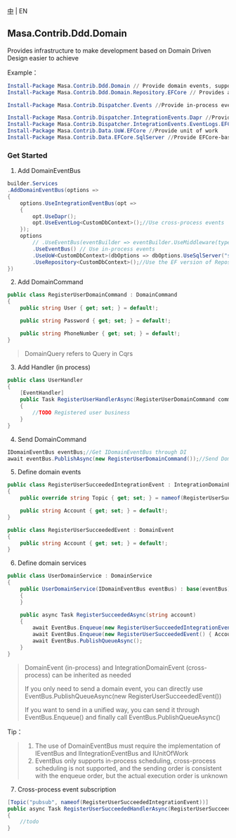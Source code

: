[中](README.zh-CN.md) | EN

## Masa.Contrib.Ddd.Domain

Provides infrastructure to make development based on Domain Driven Design easier to achieve

Example：

``` powershell
Install-Package Masa.Contrib.Ddd.Domain // Provide domain events, support event enqueue and release
Install-Package Masa.Contrib.Ddd.Domain.Repository.EFCore // Provides a default implementation based on IRepository and supports automatic injection of custom Repository

Install-Package Masa.Contrib.Dispatcher.Events //Provide in-process events (local events), support event orchestration, Saga, middleware

Install-Package Masa.Contrib.Dispatcher.IntegrationEvents.Dapr //Provide Dapr-based outbox
Install-Package Masa.Contrib.Dispatcher.IntegrationEvents.EventLogs.EFCore //Provide EFCore-based local message table
Install-Package Masa.Contrib.Data.UoW.EFCore //Provide unit of work
Install-Package Masa.Contrib.Data.EFCore.SqlServer //Provide EFCore-based SqlServer implementation
```

### Get Started

1. Add DomainEventBus

```C#
builder.Services
.AddDomainEventBus(options =>
{
    options.UseIntegrationEventBus(opt =>
    {
        opt.UseDapr();
        opt.UseEventLog<CustomDbContext>();//Use cross-process events
    });
    options
        // .UseEventBus(eventBuilder => eventBuilder.UseMiddleware(typeof(ValidatorMiddleware<>))) // Use in-process events and use middleware
        .UseEventBus() // Use in-process events
        .UseUoW<CustomDbContext>(dbOptions => dbOptions.UseSqlServer("server=localhost;uid=sa;pwd=P@ssw0rd;database=idientity"))
        .UseRepository<CustomDbContext>();//Use the EF version of Repository to achieve
})
```

2. Add DomainCommand

```C#
public class RegisterUserDomainCommand : DomainCommand
{
    public string User { get; set; } = default!;

    public string Password { get; set; } = default!;

    public string PhoneNumber { get; set; } = default!;
}
```
> DomainQuery refers to Query in Cqrs

3. Add Handler (in process)

```C#
public class UserHandler
{
    [EventHandler]
    public Task RegisterUserHandlerAsync(RegisterUserDomainCommand command)
    {
        //TODO Registered user business
    }
}
```

4. Send DomainCommand

```C#
IDomainEventBus eventBus;//Get IDomainEventBus through DI
await eventBus.PublishAsync(new RegisterUserDomainCommand());//Send DomainCommand
```

5. Define domain events

```C#
public class RegisterUserSucceededIntegrationEvent : IntegrationDomainEvent
{
    public override string Topic { get; set; } = nameof(RegisterUserSucceededIntegrationEvent);

    public string Account { get; set; } = default!;
}

public class RegisterUserSucceededEvent : DomainEvent
{
    public string Account { get; set; } = default!;
}
```

6. Define domain services

```C#
public class UserDomainService : DomainService
{
    public UserDomainService(IDomainEventBus eventBus) : base(eventBus)
    {
    }

    public async Task RegisterSucceededAsync(string account)
    {
        await EventBus.Enqueue(new RegisterUserSucceededIntegrationEvent() { Account = account });
        await EventBus.Enqueue(new RegisterUserSucceededEvent() { Account = account });
        await EventBus.PublishQueueAsync();
    }
}
```

> DomainEvent (in-process) and IntegrationDomainEvent (cross-process) can be inherited as needed
>
> If you only need to send a domain event, you can directly use EventBus.PublishQueueAsync(new RegisterUserSucceededEvent())
>
> If you want to send in a unified way, you can send it through EventBus.Enqueue() and finally call EventBus.PublishQueueAsync()

Tip：

> 1. The use of DomainEventBus must require the implementation of IEventBus and IIntegrationEventBus and IUnitOfWork
> 2. EventBus only supports in-process scheduling, cross-process scheduling is not supported, and the sending order is consistent with the enqueue order, but the actual execution order is unknown

7. Cross-process event subscription

```C#
[Topic("pubsub", nameof(RegisterUserSucceededIntegrationEvent))]
public async Task RegisterUserSucceededHandlerAsync(RegisterUserSucceededIntegrationEvent @event)
{
    //todo
}
```
